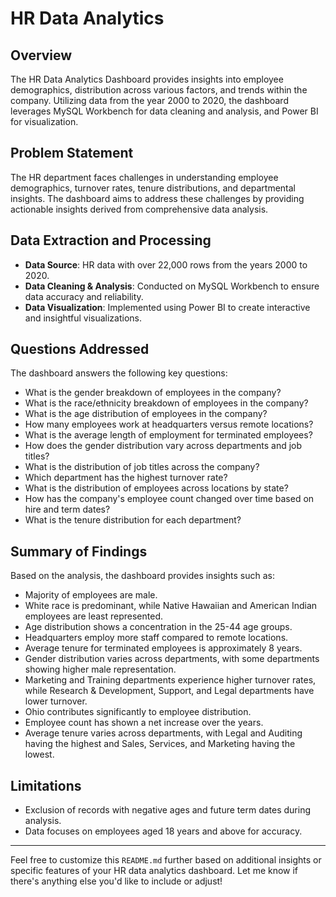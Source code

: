 # HR Data Analytics

## Overview

The HR Data Analytics Dashboard provides insights into employee demographics, distribution across various factors, and trends within the company. Utilizing data from the year 2000 to 2020, the dashboard leverages MySQL Workbench for data cleaning and analysis, and Power BI for visualization.

## Problem Statement

The HR department faces challenges in understanding employee demographics, turnover rates, tenure distributions, and departmental insights. The dashboard aims to address these challenges by providing actionable insights derived from comprehensive data analysis.

## Data Extraction and Processing

- **Data Source**: HR data with over 22,000 rows from the years 2000 to 2020.
- **Data Cleaning & Analysis**: Conducted on MySQL Workbench to ensure data accuracy and reliability.
- **Data Visualization**: Implemented using Power BI to create interactive and insightful visualizations.

## Questions Addressed

The dashboard answers the following key questions:

- What is the gender breakdown of employees in the company?
- What is the race/ethnicity breakdown of employees in the company?
- What is the age distribution of employees in the company?
- How many employees work at headquarters versus remote locations?
- What is the average length of employment for terminated employees?
- How does the gender distribution vary across departments and job titles?
- What is the distribution of job titles across the company?
- Which department has the highest turnover rate?
- What is the distribution of employees across locations by state?
- How has the company's employee count changed over time based on hire and term dates?
- What is the tenure distribution for each department?

## Summary of Findings

Based on the analysis, the dashboard provides insights such as:

- Majority of employees are male.
- White race is predominant, while Native Hawaiian and American Indian employees are least represented.
- Age distribution shows a concentration in the 25-44 age groups.
- Headquarters employ more staff compared to remote locations.
- Average tenure for terminated employees is approximately 8 years.
- Gender distribution varies across departments, with some departments showing higher male representation.
- Marketing and Training departments experience higher turnover rates, while Research & Development, Support, and Legal departments have lower turnover.
- Ohio contributes significantly to employee distribution.
- Employee count has shown a net increase over the years.
- Average tenure varies across departments, with Legal and Auditing having the highest and Sales, Services, and Marketing having the lowest.

## Limitations

- Exclusion of records with negative ages and future term dates during analysis.
- Data focuses on employees aged 18 years and above for accuracy.

---

Feel free to customize this `README.md` further based on additional insights or specific features of your HR data analytics dashboard. Let me know if there's anything else you'd like to include or adjust!
